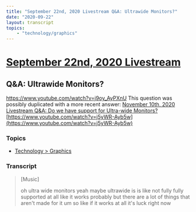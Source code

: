 ```yaml
---
title: "September 22nd, 2020 Livestream Q&A: Ultrawide Monitors?"
date: "2020-09-22"
layout: transcript
topics:
    - "technology/graphics"
---
```

# [September 22nd, 2020 Livestream](../2020-09-22.md)
## Q&A: Ultrawide Monitors?
https://www.youtube.com/watch?v=j9oy_AyPXnU
This question was possibly duplicated with a more recent answer: [November 10th, 2020 Livestream Q&A: Do we have support for Ultra-wide Monitors?](./yt-j5yWR-Ayb5w.md) [https://www.youtube.com/watch?v=j5yWR-Ayb5w](https://www.youtube.com/watch?v=j5yWR-Ayb5w)


### Topics
* [Technology > Graphics](../topics/technology/graphics.md)

### Transcript

> [Music]
>
> oh ultra wide monitors yeah maybe ultrawide is is like not fully fully supported at all like it works probably but there are a lot of things that aren't made for it um so like if it works at all it's luck right now
